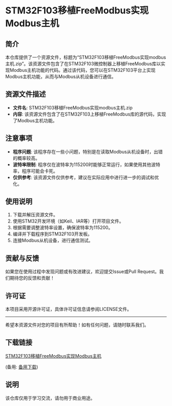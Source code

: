 # STM32F103移植FreeModbus实现Modbus主机

## 简介

本仓库提供了一个资源文件，标题为“STM32F103移植FreeModbus实现modbus主机.zip”。该资源文件包含了在STM32F103微控制器上移植FreeModbus库以实现Modbus主机功能的代码。通过该代码，您可以在STM32F103平台上实现Modbus主机功能，从而与Modbus从机设备进行通信。

## 资源文件描述

- **文件名**: STM32F103移植FreeModbus实现modbus主机.zip
- **内容**: 该资源文件包含了在STM32F103上移植FreeModbus库的源代码，实现了Modbus主机功能。

## 注意事项

- **程序问题**: 该程序存在一些小问题，特别是在读取Modbus从机设备时，出错的概率较高。
- **波特率限制**: 程序仅在波特率为115200时能够正常运行，如果使用其他波特率，程序可能会卡死。
- **仅供参考**: 该资源文件仅供参考，建议在实际应用中进行进一步的调试和优化。

## 使用说明

1. 下载并解压资源文件。
2. 使用STM32开发环境（如Keil、IAR等）打开项目文件。
3. 根据需要调整波特率设置，确保波特率为115200。
4. 编译并下载程序到STM32F103开发板。
5. 连接Modbus从机设备，进行通信测试。

## 贡献与反馈

如果您在使用过程中发现问题或有改进建议，欢迎提交Issue或Pull Request。我们期待您的反馈和贡献！

## 许可证

本项目采用开源许可证，具体许可证信息请参阅LICENSE文件。

---

希望本资源文件对您的项目有所帮助！如有任何问题，请随时联系我们。

## 下载链接
[STM32F103移植FreeModbus实现Modbus主机](https://pan.quark.cn/s/b0afe3cdbd9e) 

(备用: [备用下载](https://pan.baidu.com/s/1MxxxLy4p0e0Q7tWshulQGQ?pwd=1234))

## 说明

该仓库仅用于学习交流，请勿用于商业用途。
